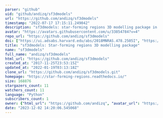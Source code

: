 ```yaml
---
parser: "github"
uid: "github/andizq/sf3dmodels"
url: "https://github.com/andizq/sf3dmodels"
timestamp: "2022-07-17 17:15:11.249042"
description: "sf3dmodels: star-forming regions 3D modelling package in Python :partly_sunny:"
avatar: "https://avatars.githubusercontent.com/u/33854784?v=4"
repo_url: "https://github.com/andizq/sf3dmodels"
doi: ["https://ui.adsabs.harvard.edu/abs/2018MNRAS.478.2505I", "https://ui.adsabs.harvard.edu/abs/2020ascl.soft01003I/abstract"]
title: "sf3dmodels: Star-forming regions 3D modelling package"
name: "sf3dmodels"
full_name: "andizq/sf3dmodels"
html_url: "https://github.com/andizq/sf3dmodels"
created_at: "2017-11-25T23:53:15Z"
updated_at: "2022-01-19T03:13:18Z"
clone_url: "https://github.com/andizq/sf3dmodels.git"
homepage: "https://star-forming-regions.readthedocs.io/"
size: 168876
stargazers_count: 11
watchers_count: 11
language: "Python"
subscribers_count: 1
owner: {"html_url": "https://github.com/andizq", "avatar_url": "https://avatars.githubusercontent.com/u/33854784?v=4", "login": "andizq", "type": "User"}
date: "2023-12-02 14:20:06.545068"
---
```

